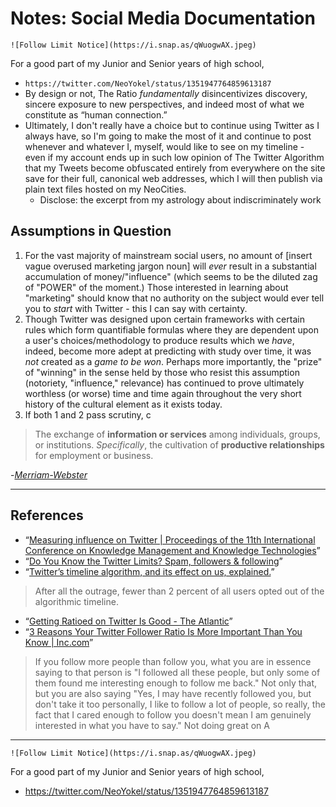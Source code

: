 # Notes: Social Media Documentation



`![Follow Limit Notice](https://i.snap.as/qWuogwAX.jpeg)`

For a good part of my Junior and Senior years of high school, 

* `https://twitter.com/NeoYokel/status/1351947764859613187`
* By design or not, The Ratio _fundamentally_ disincentivizes discovery, sincere exposure to new perspectives, and indeed most of what we constitute as “human connection.”
* Ultimately, I don't really have a choice but to continue using Twitter as I always have, so I'm going to make the most of it and continue to post whenever and whatever I, myself, would like to see on my timeline - even if my account ends up in such low opinion of The Twitter Algorithm that my Tweets become obfuscated entirely from everywhere on the site save for their full, canonical web addresses, which I will then publish via plain text files hosted on my NeoCities.
  * Disclose: the excerpt from my astrology about indiscriminately work

## Assumptions in Question

1. For the vast majority of mainstream social users, no amount of [insert vague overused marketing jargon noun] will *ever* result in a substantial accumulation of money/"influence" (which seems to be the diluted zag of "POWER" of the moment.) Those interested in learning about "marketing" should know that no authority on the subject would ever tell you to *start* with Twitter - this I can say with certainty. 
2. Though Twitter was designed upon certain frameworks with certain rules which form quantifiable formulas where they are dependent upon a user's choices/methodology to produce results which we *have*, indeed, become more adept at predicting with study over time, it was *not* created as a *game to be won*. Perhaps more importantly, the "prize" of "winning" in the sense held by those who resist this assumption (notoriety, "influence," relevance) has continued to prove ultimately worthless (or worse) time and time again throughout the very short history of the cultural element as it exists today.
3. If both 1 and 2 pass scrutiny, c

> The exchange of **information or services** among individuals, groups, or institutions.
> *Specifically*, the cultivation of **productive relationships** for employment or business.

-[*Merriam-Webster*](https://www.merriam-webster.com/dictionary/networking)

***

## References
* “[Measuring influence on Twitter | Proceedings of the 11th International Conference on Knowledge Management and Knowledge Technologies](https://dl.acm.org/doi/abs/10.1145/2024288.2024326)”
* “[Do You Know the Twitter Limits? Spam, followers & following](https://iag.me/socialmedia/guides/do-you-know-the-twitter-limits/)”
* “[Twitter’s timeline algorithm, and its effect on us, explained.](http://www.slate.com/articles/technology/cover_story/2017/03/twitter_s_timeline_algorithm_and_its_effect_on_us_explained.html)”
> After all the outrage, fewer than 2 percent of all users opted out of the algorithmic timeline.
* “[Getting Ratioed on Twitter Is Good - The Atlantic](https://www.theatlantic.com/ideas/archive/2019/10/ratio-twitter-good/600334/)”
* “[3 Reasons Your Twitter Follower Ratio Is More Important Than You Know | Inc.com](https://www.inc.com/hillel-fuld/3-reasons-your-twitter-follower-ratio-is-more-important-than-you-know.html)”
> If you follow more people than follow you, what you are in essence saying to that person is "I followed all these people, but only some of them found me interesting enough to follow me back."
> Not only that, but you are also saying "Yes, I may have recently followed you, but don't take it too personally, I like to follow a lot of people, so really, the fact that I cared enough to follow you doesn't mean I am genuinely interested in what you have to say."
> Not doing great on A



***

`![Follow Limit Notice](https://i.snap.as/qWuogwAX.jpeg)`

For a good part of my Junior and Senior years of high school, 

* https://twitter.com/NeoYokel/status/1351947764859613187